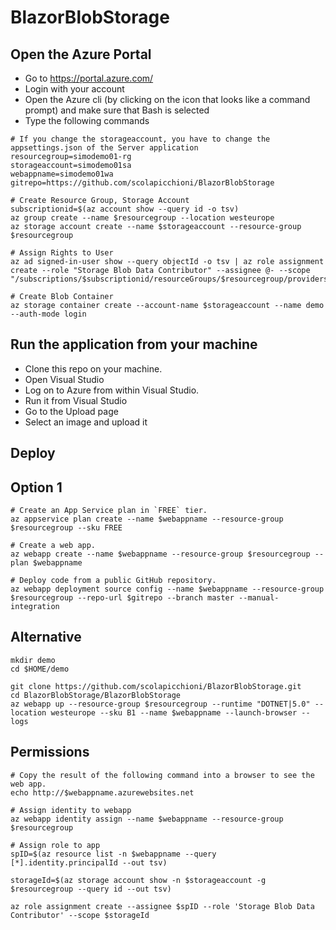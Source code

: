 # BlazorBlobStorage

## Open the Azure Portal

- Go to https://portal.azure.com/
- Login with your account
- Open the Azure cli (by clicking on the icon that looks like a command prompt) and make sure that Bash is selected
- Type the following commands


```
# If you change the storageaccount, you have to change the appsettings.json of the Server application 
resourcegroup=simodemo01-rg
storageaccount=simodemo01sa
webappname=simodemo01wa
gitrepo=https://github.com/scolapicchioni/BlazorBlobStorage

# Create Resource Group, Storage Account
subscriptionid=$(az account show --query id -o tsv)
az group create --name $resourcegroup --location westeurope
az storage account create --name $storageaccount --resource-group $resourcegroup

# Assign Rights to User
az ad signed-in-user show --query objectId -o tsv | az role assignment create --role "Storage Blob Data Contributor" --assignee @- --scope "/subscriptions/$subscriptionid/resourceGroups/$resourcegroup/providers/Microsoft.Storage/storageAccounts/$storageaccount"

# Create Blob Container
az storage container create --account-name $storageaccount --name demo --auth-mode login

```

## Run the application from your machine

- Clone this repo on your machine.
- Open Visual Studio
- Log on to Azure from within Visual Studio.
- Run it from Visual Studio
- Go to the Upload page
- Select an image and upload it

## Deploy

## Option 1

```
# Create an App Service plan in `FREE` tier.
az appservice plan create --name $webappname --resource-group $resourcegroup --sku FREE

# Create a web app.
az webapp create --name $webappname --resource-group $resourcegroup --plan $webappname

# Deploy code from a public GitHub repository. 
az webapp deployment source config --name $webappname --resource-group $resourcegroup --repo-url $gitrepo --branch master --manual-integration

```

## Alternative

```
mkdir demo
cd $HOME/demo

git clone https://github.com/scolapicchioni/BlazorBlobStorage.git
cd BlazorBlobStorage/BlazorBlobStorage
az webapp up --resource-group $resourcegroup --runtime "DOTNET|5.0" --location westeurope --sku B1 --name $webappname --launch-browser --logs
```

## Permissions

```
# Copy the result of the following command into a browser to see the web app.
echo http://$webappname.azurewebsites.net

# Assign identity to webapp
az webapp identity assign --name $webappname --resource-group $resourcegroup

# Assign role to app
spID=$(az resource list -n $webappname --query [*].identity.principalId --out tsv)

storageId=$(az storage account show -n $storageaccount -g $resourcegroup --query id --out tsv)

az role assignment create --assignee $spID --role 'Storage Blob Data Contributor' --scope $storageId
```
